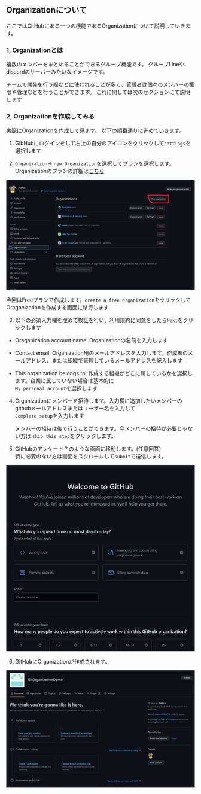## Organizationについて

  ここではGitHubにある一つの機能であるOrganizationについて説明していきます。

### 1, Organizationとは

  複数のメンバーをまとめることができるグループ機能です。
  グループLineや、discordのサーバーみたいなイメージです。

  チームで開発を行う際などに使われることが多く、管理者は個々のメンバーの権限や管理などを行うことができます。
  これに関しては次のセクションにて説明します

### 2, Organizationを作成してみる

  実際にOrganizationを作成して見ます。
  以下の順番通りに進めていきます。

1. GibHubにログインをして右上の自分のアイコンをクリックして`settings`を選択します

2. `Organization`-> `new Organization`を選択してプランを選択します。</br>
  Organizationのプランの詳細は[こちら](https://github.com/organizations/plan)


  ![mysettings-Organization](./images/01/03mysettings_organization.png)


  今回はFreeプランで作成します。`create a free organization`をクリックしてOraganizationを作成する画面に移行します

3. 以下の必須入力欄を埋めて検証を行い、利用規約に同意をしたら`Next`をクリックします

  * Oraganization account name: Organizationの名前を入力します

  - Contact email: Organization用のメールアドレスを入力します。作成者のメールアドレス、または組織で管理しているメールアドレスを記入します

- This organization belongs to: 作成する組織がどこに属しているかを選択します。企業に属していない場合は基本的に</br>`My personal account`を選択します

4. Organizationにメンバーを招待します。入力欄に追加したいメンバーのgithubメールアドレスまたはユーザー名を入力して</br>`Complete setup`を入力します

    メンバーの招待は後で行うことができます。今メンバーの招待が必要じゃない方は `skip this step`をクリックします。


5. GitHubのアンケート？のような画面に移動します。(任意回答) </br>
  特に必要のない方は画面をスクロールして`submit`で送信します。

  ![summary](./images/01/05github_summary.png)


6. GitHubにOrganizationが作成されます。

  ![Organization_topPage](./images/01/06Organization_topPage.png)
